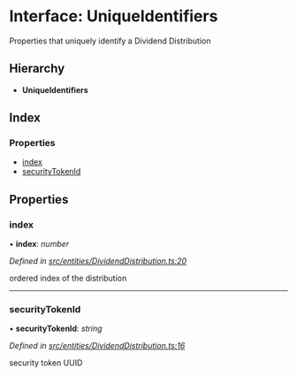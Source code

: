 # Interface: UniqueIdentifiers

Properties that uniquely identify a Dividend Distribution

## Hierarchy

* **UniqueIdentifiers**

## Index

### Properties

* [index](_entities_dividenddistribution_.uniqueidentifiers.md#index)
* [securityTokenId](_entities_dividenddistribution_.uniqueidentifiers.md#securitytokenid)

## Properties

###  index

• **index**: *number*

*Defined in [src/entities/DividendDistribution.ts:20](https://github.com/PolymathNetwork/polymath-sdk/blob/fb8c7c9/src/entities/DividendDistribution.ts#L20)*

ordered index of the distribution

___

###  securityTokenId

• **securityTokenId**: *string*

*Defined in [src/entities/DividendDistribution.ts:16](https://github.com/PolymathNetwork/polymath-sdk/blob/fb8c7c9/src/entities/DividendDistribution.ts#L16)*

security token UUID
